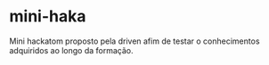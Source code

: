 # mini-haka
Mini hackatom proposto pela driven afim de testar o conhecimentos adquiridos ao longo da formação. 
